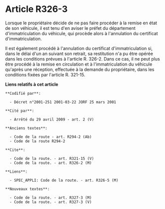 # Article R326-3

Lorsque le propriétaire décide de ne pas faire procéder à la remise en état de son véhicule, il est tenu d'en aviser le
préfet du département d'immatriculation du véhicule, qui procède alors à l'annulation du certificat d'immatriculation.

Il est également procédé à l'annulation du certificat d'immatriculation si, dans le délai d'un an suivant son retrait, sa
restitution n'a pu être opérée dans les conditions prévues à l'article R. 326-2. Dans ce cas, il ne peut plus être procédé à
la remise en circulation et à l'immatriculation du véhicule qu'après une réception, effectuée à la demande du propriétaire,
dans les conditions fixées par l'article R. 321-15.

**Liens relatifs à cet article**

	**Codifié par**:

	  - Décret n°2001-251 2001-03-22 JORF 25 mars 2001

	**Cité par**:

	  - Arrêté du 29 avril 2009 - art. 2 (V)

	**Anciens textes**:

	  - Code de la route - art. R294-2 (Ab)
	  - Code de la route R294-2

	**Cite**:

	  - Code de la route. - art. R321-15 (V)
	  - Code de la route. - art. R326-2 (M)

	**Liens**:

	  - SPEC_APPLI: Code de la route. - art. R326-5 (M)

	**Nouveaux textes**:

	  - Code de la route. - art. R327-3 (M)
	  - Code de la route. - art. R327-3 (V)
